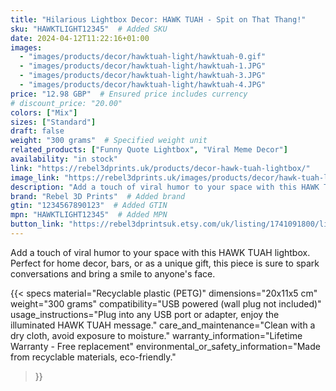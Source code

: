 ```yaml
---
title: "Hilarious Lightbox Decor: HAWK TUAH - Spit on That Thang!"
sku: "HAWKTLIGHT12345"  # Added SKU
date: 2024-04-12T11:22:16+01:00
images:
  - "images/products/decor/hawktuah-light/hawktuah-0.gif"
  - "images/products/decor/hawktuah-light/hawktuah-1.JPG"
  - "images/products/decor/hawktuah-light/hawktuah-3.JPG"
  - "images/products/decor/hawktuah-light/hawktuah-4.JPG"
price: "12.98 GBP"  # Ensured price includes currency
# discount_price: "20.00"
colors: ["Mix"]
sizes: ["Standard"]
draft: false
weight: "300 grams"  # Specified weight unit
related_products: ["Funny Quote Lightbox", "Viral Meme Decor"]
availability: "in stock"
link: "https://rebel3dprints.uk/products/decor-hawk-tuah-lightbox/"
image_link: "https://rebel3dprints.uk/images/products/decor/hawk-tuah-lightbox/hawk-lightbox.jpeg"
description: "Add a touch of viral humor to your space with this HAWK TUAH lightbox. Perfect for home decor, bars, or as a unique gift, this piece is sure to spark conversations and bring a smile to anyone's face."
brand: "Rebel 3D Prints"  # Added brand
gtin: "1234567890123"  # Added GTIN
mpn: "HAWKTLIGHT12345"  # Added MPN
button_link: "https://rebel3dprintsuk.etsy.com/uk/listing/1741091800/lightbox-with-hawk-tuah-spit-on-that"
---
```

Add a touch of viral humor to your space with this HAWK TUAH lightbox. Perfect for home decor, bars, or as a unique gift, this piece is sure to spark conversations and bring a smile to anyone's face.

{{< specs
    material="Recyclable plastic (PETG)"
    dimensions="20x11x5 cm"
    weight="300 grams"
    compatibility="USB powered (wall plug not included)"
    usage_instructions="Plug into any USB port or adapter, enjoy the illuminated HAWK TUAH message."
    care_and_maintenance="Clean with a dry cloth, avoid exposure to moisture."
    warranty_information="Lifetime Warranty - Free replacement"
    environmental_or_safety_information="Made from recyclable materials, eco-friendly."
>}}
